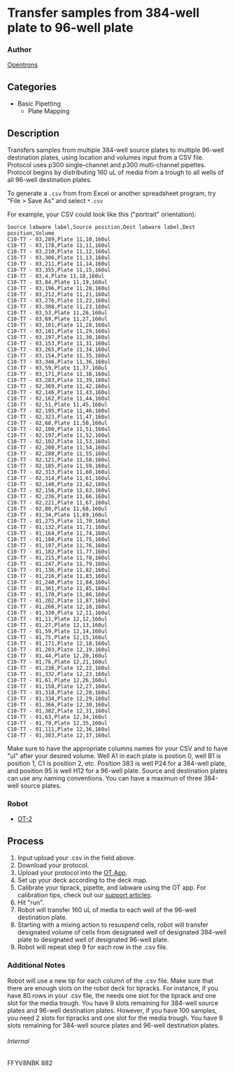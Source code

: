 # Transfer samples from 384-well plate to 96-well plate

### Author
[Opentrons](https://opentrons.com/)

## Categories
* Basic Pipetting
	* Plate Mapping


## Description
Transfers samples from multiple 384-well source plates to multiple 96-well destination plates, using location and volumes input from a CSV file. Protocol uses p300 single-channel and p300 multi-channel pipettes. Protocol begins by distributing 160 uL of media from a trough to all wells of all 96-well destination plates.

To generate a `.csv` from from Excel or another spreadsheet program, try "File > Save As" and select `*.csv`

For example, your CSV could look like this ("portrait" orientation):

```
Source labware label,Source position,Dest labware label,Dest position,Volume
C10-T7 - 03,289,Plate 11,10,160ul
C10-T7 - 03,178,Plate 11,11,160ul
C10-T7 - 03,210,Plate 11,12,160ul
C10-T7 - 03,306,Plate 11,13,160ul
C10-T7 - 03,211,Plate 11,14,160ul
C10-T7 - 03,355,Plate 11,15,160ul
C10-T7 - 03,4,Plate 11,18,160ul
C10-T7 - 03,84,Plate 11,19,160ul
C10-T7 - 03,196,Plate 11,20,160ul
C10-T7 - 03,212,Plate 11,21,160ul
C10-T7 - 03,276,Plate 11,22,160ul
C10-T7 - 03,308,Plate 11,23,160ul
C10-T7 - 03,53,Plate 11,26,160ul
C10-T7 - 03,69,Plate 11,27,160ul
C10-T7 - 03,101,Plate 11,28,160ul
C10-T7 - 03,181,Plate 11,29,160ul
C10-T7 - 03,197,Plate 11,30,160ul
C10-T7 - 03,153,Plate 11,31,160ul
C10-T7 - 03,265,Plate 11,34,160ul
C10-T7 - 03,154,Plate 11,35,160ul
C10-T7 - 03,346,Plate 11,36,160ul
C10-T7 - 03,59,Plate 11,37,160ul
C10-T7 - 03,171,Plate 11,38,160ul
C10-T7 - 03,283,Plate 11,39,160ul
C10-T7 - 02,369,Plate 11,42,160ul
C10-T7 - 02,146,Plate 11,43,160ul
C10-T7 - 02,162,Plate 11,44,160ul
C10-T7 - 02,51,Plate 11,45,160ul
C10-T7 - 02,195,Plate 11,46,160ul
C10-T7 - 02,323,Plate 11,47,160ul
C10-T7 - 02,68,Plate 11,50,160ul
C10-T7 - 02,100,Plate 11,51,160ul
C10-T7 - 02,197,Plate 11,52,160ul
C10-T7 - 02,102,Plate 11,53,160ul
C10-T7 - 02,200,Plate 11,54,160ul
C10-T7 - 02,280,Plate 11,55,160ul
C10-T7 - 02,121,Plate 11,58,160ul
C10-T7 - 02,185,Plate 11,59,160ul
C10-T7 - 02,313,Plate 11,60,160ul
C10-T7 - 02,314,Plate 11,61,160ul
C10-T7 - 02,140,Plate 11,62,160ul
C10-T7 - 02,156,Plate 11,63,160ul
C10-T7 - 02,236,Plate 11,66,160ul
C10-T7 - 02,221,Plate 11,67,160ul
C10-T7 - 02,80,Plate 11,68,160ul
C10-T7 - 01,34,Plate 11,69,160ul
C10-T7 - 01,275,Plate 11,70,160ul
C10-T7 - 01,132,Plate 11,71,160ul
C10-T7 - 01,164,Plate 11,74,160ul
C10-T7 - 01,180,Plate 11,75,160ul
C10-T7 - 01,197,Plate 11,76,160ul
C10-T7 - 01,182,Plate 11,77,160ul
C10-T7 - 01,215,Plate 11,78,160ul
C10-T7 - 01,247,Plate 11,79,160ul
C10-T7 - 01,136,Plate 11,82,160ul
C10-T7 - 01,216,Plate 11,83,160ul
C10-T7 - 01,248,Plate 11,84,160ul
C10-T7 - 01,361,Plate 11,85,160ul
C10-T7 - 01,170,Plate 11,86,160ul
C10-T7 - 01,202,Plate 11,87,160ul
C10-T7 - 01,266,Plate 12,10,160ul
C10-T7 - 01,330,Plate 12,11,160ul
C10-T7 - 01,11,Plate 12,12,160ul
C10-T7 - 01,27,Plate 12,13,160ul
C10-T7 - 01,59,Plate 12,14,160ul
C10-T7 - 01,75,Plate 12,15,160ul
C10-T7 - 01,171,Plate 12,18,160ul
C10-T7 - 01,203,Plate 12,19,160ul
C10-T7 - 01,44,Plate 12,20,160ul
C10-T7 - 01,76,Plate 12,21,160ul
C10-T7 - 01,236,Plate 12,22,160ul
C10-T7 - 01,332,Plate 12,23,160ul
C10-T7 - 01,61,Plate 12,26,160ul
C10-T7 - 01,158,Plate 12,27,160ul
C10-T7 - 01,318,Plate 12,28,160ul
C10-T7 - 01,334,Plate 12,29,160ul
C10-T7 - 01,366,Plate 12,30,160ul
C10-T7 - 01,382,Plate 12,31,160ul
C10-T7 - 01,63,Plate 12,34,160ul
C10-T7 - 01,79,Plate 12,35,160ul
C10-T7 - 01,111,Plate 12,36,160ul
C10-T7 - 01,383,Plate 12,37,160ul
```

Make sure to have the appropriate columns names for your CSV and to have "ul" after your desired volume. Well A1 in each plate is postion 0, well B1 is position 1, C1 is position 2, etc. Position 383 is well P24 for a 384-well plate, and position 95 is well H12 for a 96-well plate. Source and destination plates can use any naming conventions. You can have a maximun of three 384-well source plates.


### Robot
* [OT-2](https://opentrons.com/ot-2)

## Process
1. Input upload your .csv in the field above.
2. Download your protocol.
3. Upload your protocol into the [OT App](http://opentrons.com/ot-app).
4. Set up your deck according to the deck map.
5. Calibrate your tiprack, pipette, and labware using the OT app. For calibration tips, check out our [support articles](https://support.opentrons.com/ot-one/getting-started-software-setup/calibrating-the-pipettes).
6. Hit "run".
7. Robot will transfer 160 uL of media to each well of the 96-well destination plate.
8. Starting with a mixing action to resuspend cells, robot will transfer designated volume of cells from designated well of designated 384-well plate to designated well of designated 96-well plate.
9. Robot will repeat step 9 for each row in the .csv file.

### Additional Notes
Robot will use a new tip for each column of the .csv file. Make sure that there are enough slots on the robot deck for tipracks. For instance, if you have 80 rows in your .csv file, the needs one slot for the tiprack and one slot for the media trough. You have 9 slots remaining for 384-well source plates and 96-well destination plates. However, if you have 100 samples, you need 2 slots for tipracks and one slot for the media trough. You have 8 slots remaining for 384-well source plates and 96-well destination plates.

###### Internal
FFYV8NBK
882
